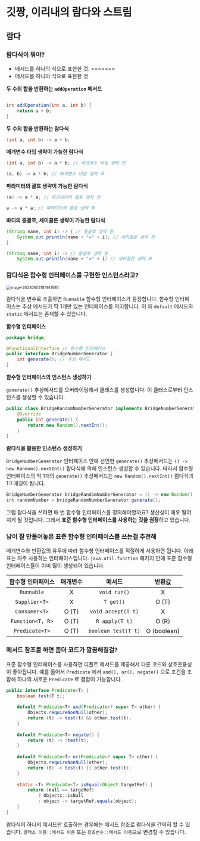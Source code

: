 # 깃짱, 이리내의 람다와 스트림

## 람다

### 람다식이 뭐야?


- 메서드를 하나의 식으로 표현한 것.
=======
- 메서드를 하나의 식으로 표현한 것





**두 수의 합을 반환하는 `addOperation` 메서드**

```java

int addOperation(int a, int b) {
    return a + b;
}
```



**두 수의 합을 반환하는 람다식**

```java
(int a, int b) -> a + b;
```



**매개변수 타입 생략이 가능한 람다식**

```java
(int a, int b) -> a * b; // 매개변수 타입 생략 전

(a, b) -> a * b; // 매개변수 타입 생략 후
```



**파라미터의 괄호 생략이 가능한 람다식**

```java
(a) -> a * a; // 파라미터의 괄호 생략 전

a -> a * a; // 파라미터의 괄호 생략 후 
```



**바디의 중괄호, 세미콜론 생략이 가능한 람다식**

```java
(String name, int i) -> { // 중괄호 생략 전
    System.out.println(name + "=" + i); // 세미콜론 생략 전
}

(String name, int i) -> // 중괄호 생략 후
    System.out.println(name + "=" + i) // 세미콜론 생략 후
```





### 람다식은 함수형 인터페이스를 구현한 인스턴스라고?

<img src="C:\Users\piay8\AppData\Roaming\Typora\typora-user-images\image-20230602181441690.png" alt="image-20230602181441690" style="zoom:70%;" />

람다식을 변수로 추출하면 `Runnable` 함수형 인터페이스가 등장합니다. 함수형 인터페이스는 추상 메서드가 딱 1개만 있는 인터페이스를 의미합니다. 이 때 `default` 메서드와 `static` 메서드는 존재할 수 있습니다.



**함수형 인터페이스**

```java
package bridge;

@FunctionalInterface // 함수형 인터페이스
public interface BridgeNumberGenerator {
    int generate(); // 추상 메서드
}
```



**함수형 인터페이스의 인스턴스 생성하기**

`generate()` 추상메서드를 오버라이딩해서 클래스를 생성합니다. 이 클래스로부터 인스턴스를 생성할 수 있습니다.

```java
public class BridgeRandomNumberGenerator implements BridgeNumberGenerator {
    @Override
    public int generate() {
        return new Random().nextInt();
    }
}
```



**람다식을 활용한 인스턴스 생성하기**

`BridgeNumberGenerator` 인터페이스 안에 선언한 `generate()` 추상메서드는 `() -> new Random().nextInt()` 람다식에 의해 인스턴스 생성할 수 있습니다. 따라서 함수형 인터페이스의 딱 1개의 `generate()`  추상메서드는 `new Random().nextInt()` 람다식과 1:1 매칭이 됩니다. 

```java
BridgeNumberGenerator bridgeRandomNumberGenerator = () -> new Random().nextInt();
int randomNumber = bridgeRandomNumberGenerator.generate();
```

그럼 람다식을 쓰려면 매 번 함수형 인터페이스를 정의해야할까요? 생산성이 매우 떨어지게 될 것입니다. 
그래서 **표준 함수형 인터페이스를 사용하는 것을 권장**하고 있습니다.



### 남이 잘 만들어놓은 표준 함수형 인터페이스를 쓰는걸 추천해

매개변수와 반환값의 유무에 따라 함수형 인터페이스를 적절하게 사용하면 됩니다. 아래 표는 자주 사용하는 인터페이스입니다.
 `java.util.function` 패키지 안에 표준 함수형 인터페이스들이 이미 많이 생성되어 있습니다.

| 함수형 인터페이스 | 매개변수 |       메서드        |   반환값    |
| :---------------: | :------: | :-----------------: | :---------: |
|    `Runnable`     |    X     |    `void run()`     |      X      |
|   `Supplier<T>`   |    X     |      `T get()`      |    O (T)    |
|   `Consumer<T>`   |  O (T)   | `void accept(T t)`  |      X      |
| `Function<T, R>`  |  O (T)   |   `R apply(T t)`    |    O (R)    |
|  `Predicate<T>`   |  O (T)   | `boolean test(T t)` | O (boolean) |



### 메서드 참조를 하면 좀더 코드가 깔끔해질걸?

표준 함수형 인터페이스를 사용하면 디폴트 메서드를 제공해서 다른 코드와 상호운용성이 좋아집니다. 예를 들어서 `Predicate` 에서 `and(), or(), negate()` 으로 조건을 조합해 하나의 새로운 `Predicate` 로 결합이 가능합니다.

```java
public interface Predicate<T> {
    boolean test(T t);
    
    default Predicate<T> and(Predicate<? super T> other) {
        Objects.requireNonNull(other);
        return (t) -> test(t) && other.test(t);
    }
    
    default Predicate<T> negate() {
        return (t) -> !test(t);
    }
    
    default Predicate<T> or(Predicate<? super T> other) {
        Objects.requireNonNull(other);
        return (t) -> test(t) || other.test(t);
    }
    
    static <T> Predicate<T> isEqual(Object targetRef) {
        return (null == targeRef)
            ? Objects::isNull
            : object -> targetRef.equals(object);
    }
}
```



람다식이 하나의 메서드만 호출하는 경우에는 메서드 참조로 람다식을 간략히 할 수 있습니다. 
`클래스 이름::메서드 이름` 또는 `참조변수::메서드 이름`으로 변경할 수 있습니다.

